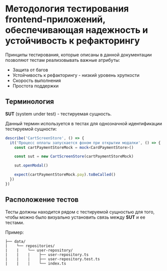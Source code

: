 # Методология тестирования frontend-приложений, обеспечивающая надежность и устойчивость к рефакторингу

Принципы тестирования, которые описаны в данной документации позволяют тестам реализовывать важные атрибуты:

- Защита от багов
- Устойчивость к рефакторингу - низкий уровень хрупкости
- Скорость выполнения
- Простота поддержки

## Терминология

**SUT** (system under test) - тестируемая сущность.

Данный термин используется в тестах для однозначной идентификации тестируемой сущности:

```ts
describe('CartScreenStore', () => {
  it('Процесс оплаты запускается фоном при открытии модалки', () => {
    const cartPaymentStoreMock = mock<CardPaymentStore>()

    const sut = new CartScreenStore(cartPaymentStoreMock)

    sut.openModal()

    expect(cartPaymentStoreMock.pay).toBeCalled()
  })
})
```

## Расположение тестов

Тесты должны находится рядом с тестируемой сущностью для того, чтобы можно было визуально установить связь между **SUT** и ее тестами.

Пример:

```
├── data/
|    └── repositories/
|    |    └── user-repository/
|    |    |    ├── user-repository.ts
|    |    |    ├── user-repository.test.ts
|    |    |    └── index.ts

```
